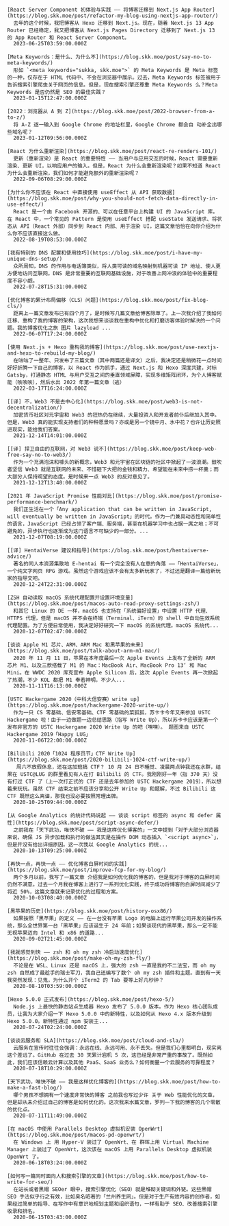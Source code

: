    [React Server Component 初体验与实践 —— 将博客迁移到 Next.js App Router](https://blog.skk.moe/post/refactor-my-blog-using-nextjs-app-router/)
      去年的这个时候，我把博客从 Hexo 迁移到 Next.js。现在，随着 Next.js 13 App Router 已经稳定，我又把博客从 Next.js Pages Directory 迁移到了 Next.js 13 的 App Router 和 React Server Component。
      2023-06-25T03:59:00.000Z

    [Meta Keywords：是什么、为什么不](https://blog.skk.moe/post/say-no-to-meta-keywords/)
      形如 `<meta keywords="sukka, skk.moe">` 的 Meta Keywords 是 Meta 标签的一种，仅存在于 HTML 代码中、不会在浏览器中展示。过去，Meta Keywords 标签被用于告诉搜索引擎爬虫关于网页的信息。但是，现在搜索引擎还尊重 Meta Keywords 么？Meta Keywords 是否仍然是 SEO 的最佳实践？
      2023-01-15T12:47:00.000Z

    [2022：浏览器从 A 到 Z](https://blog.skk.moe/post/2022-browser-from-a-to-z/)
      将 A-Z 逐一输入到 Google Chrome 的地址栏里，Google Chrome 都会自	动补全出哪些域名呢？
      2023-01-12T09:56:00.000Z

    [React 为什么重新渲染](https://blog.skk.moe/post/react-re-renders-101/)
      更新（重新渲染）是 React 的重要特性 —— 当用户与应用交互的时候，React 需要重新渲染、更新 UI，以响应用户的输入。但是，React 为什么会重新渲染呢？如果不知道 React 为什么会重新渲染，我们如何才能避免额外的重新渲染呢？
      2022-09-06T08:29:00.000Z

    [为什么你不应该在 React 中直接使用 useEffect 从 API 获取数据](https://blog.skk.moe/post/why-you-should-not-fetch-data-directly-in-use-effect/)
      React 是一个由 Facebook 开源的、可以在任意平台上构建 UI 的 JavaScript 库。在 React 中，一个常见的 Pattern 是使用 useEffect 搭配 useState 发送请求、将状态从 API（React 外部）同步到 React 内部、用于渲染 UI，这篇文章恰恰在向你介绍为什么你不应该直接这么做。
      2022-08-19T08:53:00.000Z

    [我有特别的 DNS 配置和使用技巧](https://blog.skk.moe/post/i-have-my-unique-dns-setup/)
      众所周知，DNS 的作用与电话簿类似，将人类可读的域名映射到机器可读 IP 地址、使人更方便地访问互联网。DNS 是非常重要的互联网基础设施，对于改善上网冲浪的体验中的重要程度不容小觑。
      2022-07-28T15:31:00.000Z

    [优化博客的累计布局偏移（CLS）问题](https://blog.skk.moe/post/fix-blog-cls/)
      距离上一篇文章发布已有四个月了，是时候写几篇文章给博客除草了。上一次我介绍了我如何迁移、重构了我的博客的架构，这次我想来谈谈我在重构中优化和打磨访客体验时解决的一个问题。我的博客优化之旅 图片 lazyload ...
      2022-06-07T17:24:00.000Z

    [使用 Next.js + Hexo 重构我的博客](https://blog.skk.moe/post/use-nextjs-and-hexo-to-rebuild-my-blog/)
      在咕咕了一整年、只发布了三篇文章（其中两篇还是译文）之后，我决定还是稍微花一点时间好好折腾一下自己的博客，以 React 作为抓手，通过 Next.js 和 Hexo 深度共建，对标 Gatsby，打通静态 HTML 与用户交互之间的垂直领域屏障，实现多维矩阵闭环，为个人博客赋能（咳咳咳），然后水出 2022 年第一篇文章（逃）
      2022-03-17T16:24:00.000Z

    [[译] 不，Web3 不是去中心化](https://blog.skk.moe/post/web3-is-not-decentralization/)
      加密货币社区对元宇宙和 Web3 的狂热仍在继续，大量投资人和开发者前仆后继加入其中。但是，Web3 真的能实现支持者们的种种愿景吗？亦或是另一个镜中月、水中花？也许让历史照进现实，能给我们答案。
      2021-12-14T14:01:00.000Z

    [[译] 捍卫自由的互联网，对 Web3 说不](https://blog.skk.moe/post/keep-web-free-say-no-to-web3/)
      作为一个充满泡沫和噱头的新概念，Web3 和元宇宙在区块链的社区中掀起了一波浪潮。鼓吹者坚信 Web3 就是互联网的未来、不惜砸下大把的金钱和精力、希望能在未来中捞一杯羹；而大部分人保持观望的态度。是时候来一点 Web3 的反对意见了。
      2021-12-12T13:40:00.000Z

    [2021 年 JavaScript Promise 性能对比](https://blog.skk.moe/post/promise-performance-benchmark/)
      我们正生活在一个「Any application that can be written in JavaScript, will eventually be written in JavaScript」的时代。作为一门兼具动态性和简单性的语言，JavaScript 已经占领了客户端、服务端，甚至在机器学习中也占据一席之地；不可避免的，异步执行也逐渐成为这门语言不可缺少的一部分。...
      2021-12-07T08:19:00.000Z

    [[译] HentaiVerse 建议和指导](https://blog.skk.moe/post/hentaiverse-advice/)
      著名的同人本资源集散地 E-hentai 有一个完全没有人在意的角落 ——「HentaiVerse」，一个纯文字网页 RPG 游戏。虽然这个游戏应该不会有太多新玩家了，不过还是翻译一篇给新玩家的指导文吧。
      2020-12-24T22:31:00.000Z

    [ZSH 自动读取 macOS 系统代理配置并设置环境变量](https://blog.skk.moe/post/macos-auto-read-proxy-settings-zsh/)
      和其它 Linux 的 DE 一样，macOS 也支持在「系统偏好设置」中设置 HTTP 代理、HTTPS 代理，但是 macOS 并不会在终端（Terminal、iTerm）的 shell 中自动生效系统代理配置。为了方便日常使用，我决定好好研究一下 macOS 的系统代理。macOS 系统代...
      2020-12-07T02:47:00.000Z

    [谈谈 Apple M1 芯片、ARM、ARM Mac 和黑苹果的未来](https://blog.skk.moe/post/talk-about-arm-m1-mac/)
      2020 年 11 月 11 日，苹果在本年度最后一次 Apple Events 上发布了全新的 ARM 芯片 M1、以及三款搭载了 M1 的 Mac：MacBook Air、MacBook Pro 13‘ 和 Mac Mini。在 WWDC 2020 库克宣布 Apple Silicon 后，这次 Apple Events 再一次掀起了热潮，不少 KOL 都把 M1 奉若神明，不少人...
      2020-11-11T16:13:00.000Z

    [USTC Hackergame 2020（中科大信安赛）write up](https://blog.skk.moe/post/hackergame-2020-write-up/)
      作为一只 CS 零基础、信安零基础、CTF 零基础的菜狐狐，苏卡卡今年又来参加 USTC Hackergame 啦！由于一边做题一边总结思路（指写 Write Up），所以苏卡卡应该是第一个发布非官方的 USTC Hackergame 2020 Write Up 的吧（嘿嘿）。 题图来自 USTC Hackergame 2019「Happy LUG」
      2020-11-06T22:00:00.000Z

    [Bilibili 2020「1024 程序员节」CTF Write Up](https://blog.skk.moe/post/2020-bilibili-1024-ctf-write-up/)
       周六不放假休息，还在这加班搞 CTF？ 10 月 24 日不睡觉、凌晨两点钟我还在水群，结果在 USTC@LUG 的群里看见有人在打 Bilibili 的 CTF。我刚刚好一年（指 370 天）没有打过 CTF 了（上一次打正式的 CTF 还是去年参加的 USTC Hackergame 2019），所以想着来玩玩。虽然 CTF 结束之前不应该分享和公开 Write Up 和题解，不过 Bilibili 这 CTF 既然这么离谱，那我也没必要按照常理出牌。
      2020-10-25T09:44:00.000Z

    [从 Google Analytics 的统计代码说起 —— 谈谈 script 标签的 async 和 defer 属性](https://blog.skk.moe/post/script-async-defer/)
      之前我在「天下武功，唯快不破 —— 我是这样优化博客的」一文中提到「对于大部分浏览器来说，确保 JS 异步加载和执行的做法其实是在操作 DOM 动态插入 `<script async>`」，但是并没有给出详细原因。这一次我以 Google Analytics 的统...
      2020-10-13T09:25:00.000Z

    [再快一点，再快一点 —— 优化博客白屏时间的实践](https://blog.skk.moe/post/improve-fcp-for-my-blog/)
      两个多月以前，我写了一篇文章 介绍我是如何优化我的博客的，但是我对于博客的白屏时间仍然不满意。过去一个月我在博客上进行了一系列优化实践，终于成功将博客的白屏时间减少了将近 50%，这篇文章就来记录优化的过程和方案。
      2020-10-03T08:40:00.000Z

    [黑苹果的历史](https://blog.skk.moe/post/history-osx86/)
      如果按照「黑苹果」的定义 —— 在一台没有苹果 Logo 的电脑上运行苹果公司开发的操作系统，那么全世界第一台「黑苹果」应该诞生于 24 年前；如果谈现代的黑苹果，那么一定不能无视苹果迈向 Intel 和 x86 的道路...
      2020-09-02T21:45:00.000Z

    [我就感觉到快 —— zsh 和 oh my zsh 冷启动速度优化](https://blog.skk.moe/post/make-oh-my-zsh-fly/)
      不论是在 WSL、Linux 还是 macOS 上，强大的 zsh 一直是我的不二法宝，而 oh my zsh 自然成了最趁手的瑞士军刀，我自己还编写了数个 oh my zsh 插件和主题。直到有一天我突然发现：见鬼，为什么开个 iTerm2 的 Tab 要等上好几秒钟？
      2020-08-10T03:59:00.000Z

    [Hexo 5.0.0 正式发布](https://blog.skk.moe/post/hexo-5/)
      Node.js 上最快的静态站点生成器 Hexo 发布了 5.0.0 版本。作为 Hexo 核心团队成员，让我为大家介绍一下 Hexo 5.0.0 中的新特性，以及如何从 Hexo 4.x 版本升级到 Hexo 5.0.0。新特性通过 npm 安装主...
      2020-07-24T02:24:00.000Z

    [谈谈云服务和 SLA](https://blog.skk.moe/post/cloud-and-sla/)
      云服务在宣传时往往会强调：永远在线、永远可用、永不丢失。但是我们心里都明白，现实离这个差远了。GitHub 在过去 30 天累计宕机 5 次，这已经是非常严重的事故了。既然如此，我们应该信赖云计算以及其他 PaaS、SaaS 业务么？如何衡量一个云服务的可靠程度？
      2020-07-18T10:29:00.000Z

    [天下武功，唯快不破 —— 我是这样优化博客的](https://blog.skk.moe/post/how-to-make-a-fast-blog/)
      哪个男孩不想拥有一个速度非常快的博客 之前我也写过少许 关于 Web 性能优化的文章，但是却从未介绍过自己的博客是如何优化的。这次我来水篇文章，罗列一下我的博客的几个零散的优化点。
      2020-07-11T11:49:00.000Z

    [在 macOS 中使用 Parallels Desktop 虚拟机安装 OpenWrt](https://blog.skk.moe/post/macos-pd-openwrt/)
      在 Windows 上 用 Hyper-V 装过了 OpenWrt、在 群晖上用 Virtual Machine Manager 上装过了 OpenWrt，这次该在 macOS 上用 Parallels Desktop 虚拟机装 OpenWrt 了。
      2020-06-18T03:24:00.000Z

    [如何写一篇同时面向人和搜索引擎的文章](https://blog.skk.moe/post/how-to-write-for-seo/)
      在站长或者黑帽 SEOer 眼中，搜索引擎优化（SEO）就是堆砌关键词和外链。这些黑帽 SEO 手法似乎行之有效，比如臭名昭著的「兰州养生网」。但是对于生产有效内容的创作者，如果经过简单的指导、在写作中有意识地规划主题和组织语句，一样有助于 SEO、改善搜索引擎收录和排名。
      2020-06-15T03:43:00.000Z
